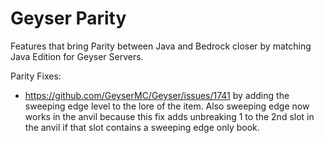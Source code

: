 # Geyser Parity
Features that bring Parity between Java and Bedrock closer by matching Java Edition for Geyser Servers.

Parity Fixes:
- https://github.com/GeyserMC/Geyser/issues/1741 by adding the sweeping edge level to the lore of the item. Also sweeping edge now works in the anvil because this fix adds unbreaking 1 to the 2nd slot in the anvil if that slot contains a sweeping edge only book.
